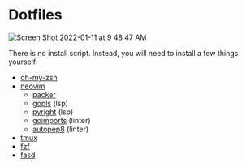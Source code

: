 # Dotfiles

![Screen Shot 2022-01-11 at 9 48 47 AM](https://user-images.githubusercontent.com/15034943/148975347-65035a51-3cb9-4173-852f-8f00bf93c372.png)


There is no install script. Instead, you will need to install a few things yourself:

- [oh-my-zsh](https://ohmyz.sh/#install)
- [neovim](https://github.com/neovim/neovim/wiki/Installing-Neovim)
  - [packer]()
  - [gopls]() (lsp)
  - [pyright]() (lsp)
  - [goimports]() (linter)
  - [autopep8]() (linter)
- [tmux](https://github.com/tmux/tmux/wiki/Installing)
- [fzf](https://github.com/junegunn/fzf#installation)
- [fasd](https://github.com/clvv/fasd/wiki/Installing-via-Package-Managers)
